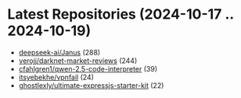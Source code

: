 # Latest Repositories (2024-10-17 .. 2024-10-19)

- [deepseek-ai/Janus](https://github.com/deepseek-ai/Janus) (288)
- [verojj/darknet-market-reviews](https://github.com/verojj/darknet-market-reviews) (244)
- [cfahlgren1/qwen-2.5-code-interpreter](https://github.com/cfahlgren1/qwen-2.5-code-interpreter) (39)
- [itsyebekhe/vpnfail](https://github.com/itsyebekhe/vpnfail) (24)
- [ghostlexly/ultimate-expressjs-starter-kit](https://github.com/ghostlexly/ultimate-expressjs-starter-kit) (22)
